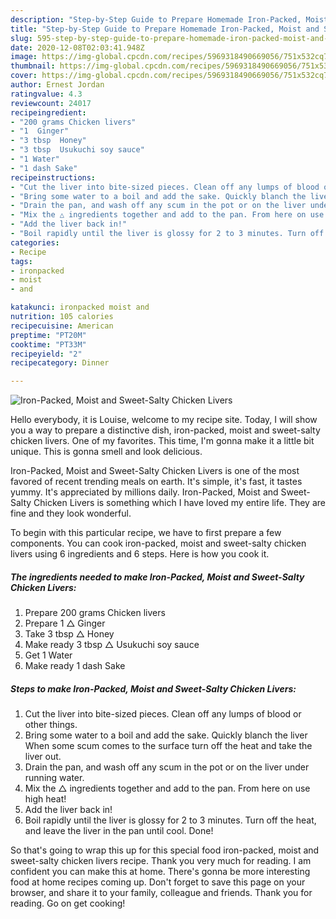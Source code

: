 ```yaml
---
description: "Step-by-Step Guide to Prepare Homemade Iron-Packed, Moist and Sweet-Salty Chicken Livers"
title: "Step-by-Step Guide to Prepare Homemade Iron-Packed, Moist and Sweet-Salty Chicken Livers"
slug: 595-step-by-step-guide-to-prepare-homemade-iron-packed-moist-and-sweet-salty-chicken-livers
date: 2020-12-08T02:03:41.948Z
image: https://img-global.cpcdn.com/recipes/5969318490669056/751x532cq70/iron-packed-moist-and-sweet-salty-chicken-livers-recipe-main-photo.jpg
thumbnail: https://img-global.cpcdn.com/recipes/5969318490669056/751x532cq70/iron-packed-moist-and-sweet-salty-chicken-livers-recipe-main-photo.jpg
cover: https://img-global.cpcdn.com/recipes/5969318490669056/751x532cq70/iron-packed-moist-and-sweet-salty-chicken-livers-recipe-main-photo.jpg
author: Ernest Jordan
ratingvalue: 4.3
reviewcount: 24017
recipeingredient:
- "200 grams Chicken livers"
- "1  Ginger"
- "3 tbsp  Honey"
- "3 tbsp  Usukuchi soy sauce"
- "1 Water"
- "1 dash Sake"
recipeinstructions:
- "Cut the liver into bite-sized pieces. Clean off any lumps of blood or other things."
- "Bring some water to a boil and add the sake. Quickly blanch the liver When some scum comes to the surface turn off the heat and take the liver out."
- "Drain the pan, and wash off any scum in the pot or on the liver under running water."
- "Mix the △ ingredients together and add to the pan. From here on use high heat!"
- "Add the liver back in!"
- "Boil rapidly until the liver is glossy for 2 to 3 minutes. Turn off the heat, and leave the liver in the pan until cool. Done!"
categories:
- Recipe
tags:
- ironpacked
- moist
- and

katakunci: ironpacked moist and 
nutrition: 105 calories
recipecuisine: American
preptime: "PT20M"
cooktime: "PT33M"
recipeyield: "2"
recipecategory: Dinner

---
```



![Iron-Packed, Moist and Sweet-Salty Chicken Livers](https://img-global.cpcdn.com/recipes/5969318490669056/751x532cq70/iron-packed-moist-and-sweet-salty-chicken-livers-recipe-main-photo.jpg)

Hello everybody, it is Louise, welcome to my recipe site. Today, I will show you a way to prepare a distinctive dish, iron-packed, moist and sweet-salty chicken livers. One of my favorites. This time, I'm gonna make it a little bit unique. This is gonna smell and look delicious.

Iron-Packed, Moist and Sweet-Salty Chicken Livers is one of the most favored of recent trending meals on earth. It's simple, it's fast, it tastes yummy. It's appreciated by millions daily. Iron-Packed, Moist and Sweet-Salty Chicken Livers is something which I have loved my entire life. They are fine and they look wonderful.




To begin with this particular recipe, we have to first prepare a few components. You can cook iron-packed, moist and sweet-salty chicken livers using 6 ingredients and 6 steps. Here is how you cook it.

<!--inarticleads1-->

##### The ingredients needed to make Iron-Packed, Moist and Sweet-Salty Chicken Livers:

1. Prepare 200 grams Chicken livers
1. Prepare 1 △ Ginger
1. Take 3 tbsp △ Honey
1. Make ready 3 tbsp △ Usukuchi soy sauce
1. Get 1 Water
1. Make ready 1 dash Sake




<!--inarticleads2-->

##### Steps to make Iron-Packed, Moist and Sweet-Salty Chicken Livers:

1. Cut the liver into bite-sized pieces. Clean off any lumps of blood or other things.
1. Bring some water to a boil and add the sake. Quickly blanch the liver When some scum comes to the surface turn off the heat and take the liver out.
1. Drain the pan, and wash off any scum in the pot or on the liver under running water.
1. Mix the △ ingredients together and add to the pan. From here on use high heat!
1. Add the liver back in!
1. Boil rapidly until the liver is glossy for 2 to 3 minutes. Turn off the heat, and leave the liver in the pan until cool. Done!




So that's going to wrap this up for this special food iron-packed, moist and sweet-salty chicken livers recipe. Thank you very much for reading. I am confident you can make this at home. There's gonna be more interesting food at home recipes coming up. Don't forget to save this page on your browser, and share it to your family, colleague and friends. Thank you for reading. Go on get cooking!
